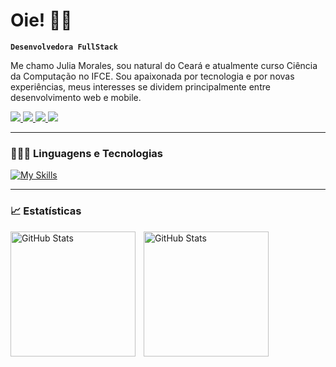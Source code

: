 # Oie! 👋🏻

**`Desenvolvedora FullStack`**

Me chamo Julia Morales, sou natural do Ceará e atualmente curso Ciência da Computação no IFCE. Sou apaixonada por tecnologia e por novas experiências, meus interesses se dividem principalmente entre desenvolvimento web e mobile.

<p align="left">
    <a href="https://github.com/juliamoraless?tab=repositories">
        <img 
            src="https://custom-icon-badges.demolab.com/badge/-My%20Repos-blue?style=for-the-badge&logoColor=white&logo=repo&color=yellow"
        />
    </a>
    <a href ="mailto:juiamorales.dev@gmail.com" target="_blank">
        <img 
            src="https://img.shields.io/badge/-Gmail-%23333?style=for-the-badge&logo=gmail&logoColor=white&color=red"
        />
    </a>
     <a href ="mailto:juiamorales.dev@gmail.com" target="_blank">
        <img 
            src="https://img.shields.io/badge/LinkedIn-0077B5?style=for-the-badge&logo=linkedin&logoColor=white"
        />
    </a>
    <a href ="https://www.linkedin.com/in/julia-morales-06b566256/" target="_blank">
        <img 
            src="https://custom-icon-badges.demolab.com/badge/Fortaleza-CE-pink?style=for-the-badge&logo=location&logoColor=white"
        />
    </a>
</p>

---

### 👩🏻‍💻 Linguagens e Tecnologias
[![My Skills](https://skillicons.dev/icons?i=cs,dotnet,php,laravel,swift,git,postgres,mongodb,postman,rabbitmq,docker)](https://skillicons.dev)

---

### 📈 Estatísticas

  <img 
    align="left" 
    alt="GitHub Stats" 
    height="200" 
    style="padding-right: 10px;" 
    src="https://github-readme-stats.vercel.app/api?username=juliamoraless&show_icons=true&theme=omni&include_all_commits=true&locale=pt-br" 
  />

  <img 
      align="left" 
      alt="GitHub Stats" 
      height="200"
      style="padding-right: 10px;" 
      src="https://github-readme-stats.vercel.app/api/top-langs/?username=juliamoraless&theme=omni&layout=compact&custom_title=Tecnologias" 
  />

